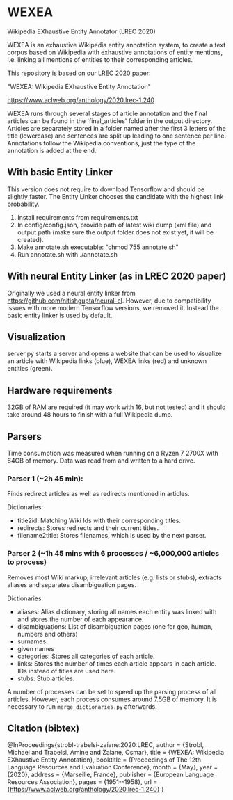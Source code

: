 # WEXEA
Wikipedia EXhaustive Entity Annotator (LREC 2020)

WEXEA is an exhaustive Wikipedia entity annotation system, to create a text corpus based on Wikipedia with exhaustive annotations of entity mentions, i.e. linking all mentions of entities to their corresponding articles. 

This repository is based on our LREC 2020 paper: 

"WEXEA: Wikipedia EXhaustive Entity Annotation"

https://www.aclweb.org/anthology/2020.lrec-1.240

WEXEA runs through several stages of article annotation and the final articles can be found in the 'final_articles' folder in the output directory.
Articles are separately stored in a folder named after the first 3 letters of the title (lowercase) and sentences are split up leading to one sentence per line.
Annotations follow the Wikipedia conventions, just the type of the annotation is added at the end.

## With basic Entity Linker
This version does not require to download Tensorflow and should be slightly faster. The Entity Linker chooses the candidate with the highest link probability.

1. Install requirements from requirements.txt
2. In config/config.json, provide path of latest wiki dump (xml file) and output path (make sure the output folder does not exist yet, it will be created).
3. Make annotate.sh executable: "chmod 755 annotate.sh"
4. Run annotate.sh with ./annotate.sh


## With neural Entity Linker (as in LREC 2020 paper)

Originally we used a neural entity linker from https://github.com/nitishgupta/neural-el. However, due to compatibility issues with more modern Tensorflow versions, we removed it. Instead the basic entity linker is used by default.


## Visualization

server.py starts a server and opens a website that can be used to visualize an article with Wikipedia links (blue), WEXEA links (red) and unknown entities (green).

## Hardware requirements

32GB of RAM are required (it may work with 16, but not tested) and it should take around 48 hours to finish with a full Wikipedia dump.

## Parsers

Time consumption was measured when running on a Ryzen 7 2700X with 64GB of memory. Data was read from and written to a hard drive.

### Parser 1 (~2h 45 min):
Finds redirect articles as well as redirects mentioned in articles.

Dictionaries:
* title2id: Matching Wiki Ids with their corresponding titles.
* redirects: Stores redirects and their current titles.
* filename2title: Stores filenames, which is used by the next parser.

### Parser 2 (~1h 45 mins with 6 processes / ~6,000,000 articles to process)
Removes most Wiki markup, irrelevant articles (e.g. lists or stubs), extracts aliases and separates disambiguation pages.

Dictionaries:
* aliases: Alias dictionary, storing all names each entity was linked with and stores the number of each appearance.
* disambiguations: List of disambiguation pages (one for geo, human, numbers and others)
* surnames
* given names
* categories: Stores all categories of each article.
* links: Stores the number of times each article appears in each article. IDs instead of titles are used here.
* stubs: Stub articles.

A number of processes can be set to speed up the parsing process of all articles. However, each process consumes around 7.5GB of memory. It is necessary to run `merge_dictionaries.py` afterwards.

## Citation (bibtex)

@InProceedings{strobl-trabelsi-zaiane:2020:LREC,
  author    = {Strobl, Michael  and  Trabelsi, Amine  and  Zaiane, Osmar},
  title     = {WEXEA: Wikipedia EXhaustive Entity Annotation},
  booktitle      = {Proceedings of The 12th Language Resources and Evaluation Conference},
  month          = {May},
  year           = {2020},
  address        = {Marseille, France},
  publisher      = {European Language Resources Association},
  pages     = {1951--1958},
  url       = {https://www.aclweb.org/anthology/2020.lrec-1.240}
}

